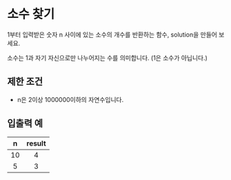 # 소수 찾기

1부터 입력받은 숫자 n 사이에 있는 소수의 개수를 반환하는 함수, solution을 만들어 보세요.

소수는 1과 자기 자신으로만 나누어지는 수를 의미합니다.
(1은 소수가 아닙니다.)

## 제한 조건
- n은 2이상 1000000이하의 자연수입니다.

## 입출력 예
| n |	result |
| :-----: | :-----: |
| 10 |	4 |
| 5 | 3 |